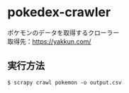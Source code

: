 # pokedex-crawler

ポケモンのデータを取得するクローラー<br>
取得先：https://yakkun.com/

## 実行方法
```
$ scrapy crawl pokemon -o output.csv
```
